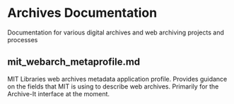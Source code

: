# Archives Documentation

Documentation for various digital archives and web archiving projects and processes

## mit_webarch_metaprofile.md
MIT Libraries web archives metadata application profile. Provides guidance on the fields that MIT is using to describe web archives. Primarily for the Archive-It interface at the moment.
